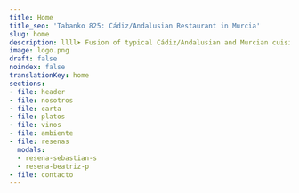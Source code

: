 ```yaml
---
title: Home
title_seo: 'Tabanko 825: Cádiz/Andalusian Restaurant in Murcia'
slug: home
description: llll➤ Fusion of typical Cádiz/Andalusian and Murcian cuisine ✅ enjoy the authentic almadraba tuna (specialty) accompanied by our great selection of wines.
image: logo.png
draft: false
noindex: false
translationKey: home
sections:
- file: header
- file: nosotros
- file: carta
- file: platos
- file: vinos
- file: ambiente
- file: resenas
  modals:
  - resena-sebastian-s
  - resena-beatriz-p
- file: contacto
---
```


